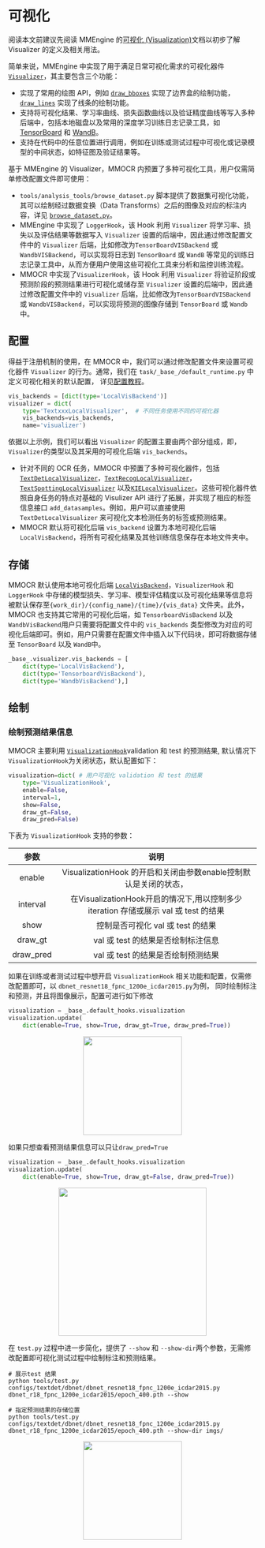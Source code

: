 # 可视化

阅读本文前建议先阅读 MMEngine 的[可视化 (Visualization)](https://github.com/open-mmlab/mmengine/blob/main/docs/zh_cn/advanced_tutorials/visualization.md)文档以初步了解 Visualizer 的定义及相关用法。

简单来说，MMEngine 中实现了用于满足日常可视化需求的可视化器件 [`Visualizer`](mmengine.visualization.Visualizer)，其主要包含三个功能：

- 实现了常用的绘图 API，例如 [`draw_bboxes`](mmengine.visualization.Visualizer.draw_bboxes) 实现了边界盒的绘制功能，[`draw_lines`](mmengine.visualization.Visualizer.draw_lines) 实现了线条的绘制功能。
- 支持将可视化结果、学习率曲线、损失函数曲线以及验证精度曲线等写入多种后端中，包括本地磁盘以及常用的深度学习训练日志记录工具，如 [TensorBoard](https://www.tensorflow.org/tensorboard) 和 [WandB](https://wandb.ai/site)。
- 支持在代码中的任意位置进行调用，例如在训练或测试过程中可视化或记录模型的中间状态，如特征图及验证结果等。

基于 MMEngine 的 Visualizer，MMOCR 内预置了多种可视化工具，用户仅需简单修改配置文件即可使用：

- `tools/analysis_tools/browse_dataset.py` 脚本提供了数据集可视化功能，其可以绘制经过数据变换（Data Transforms）之后的图像及对应的标注内容，详见 [`browse_dataset.py`](useful_tools.md)。
- MMEngine 中实现了 `LoggerHook`，该 Hook 利用 `Visualizer` 将学习率、损失以及评估结果等数据写入  `Visualizer` 设置的后端中，因此通过修改配置文件中的 `Visualizer` 后端，比如修改为`TensorBoardVISBackend` 或 `WandbVISBackend`，可以实现将日志到 `TensorBoard` 或 `WandB` 等常见的训练日志记录工具中，从而方便用户使用这些可视化工具来分析和监控训练流程。
- MMOCR 中实现了`VisualizerHook`，该 Hook 利用 `Visualizer` 将验证阶段或预测阶段的预测结果进行可视化或储存至 `Visualizer` 设置的后端中，因此通过修改配置文件中的 `Visualizer` 后端，比如修改为`TensorBoardVISBackend` 或 `WandbVISBackend`，可以实现将预测的图像存储到 `TensorBoard` 或 `Wandb`中。

## 配置

得益于注册机制的使用，在 MMOCR 中，我们可以通过修改配置文件来设置可视化器件 `Visualizer` 的行为。通常，我们在 `task/_base_/default_runtime.py` 中定义可视化相关的默认配置， 详见[配置教程](config.md)。

```Python
vis_backends = [dict(type='LocalVisBackend')]
visualizer = dict(
    type='TextxxxLocalVisualizer',  # 不同任务使用不同的可视化器
    vis_backends=vis_backends,
    name='visualizer')
```

依据以上示例，我们可以看出 `Visualizer` 的配置主要由两个部分组成，即，`Visualizer`的类型以及其采用的可视化后端 `vis_backends`。

- 针对不同的 OCR 任务，MMOCR 中预置了多种可视化器件，包括 [`TextDetLocalVisualizer`](mmocr.visualization.TextDetLocalVisualizer)，[`TextRecogLocalVisualizer`](mmocr.visualization.TextRecogLocalVisualizer)，[`TextSpottingLocalVisualizer`](mmocr.visualization.TextSpottingLocalVisualizer) 以及[`KIELocalVisualizer`](mmocr.visualization.KIELocalVisualizer)。这些可视化器件依照自身任务的特点对基础的 Visulizer API 进行了拓展，并实现了相应的标签信息接口 `add_datasamples`。例如，用户可以直接使用 `TextDetLocalVisualizer` 来可视化文本检测任务的标签或预测结果。
- MMOCR 默认将可视化后端 `vis_backend` 设置为本地可视化后端 `LocalVisBackend`，将所有可视化结果及其他训练信息保存在本地文件夹中。

## 存储

MMOCR 默认使用本地可视化后端 [`LocalVisBackend`](mmengine.visualization.LocalVisBackend)，`VisualizerHook` 和`LoggerHook` 中存储的模型损失、学习率、模型评估精度以及可视化结果等信息将被默认保存至`{work_dir}/{config_name}/{time}/{vis_data}` 文件夹。此外，MMOCR 也支持其它常用的可视化后端，如 `TensorboardVisBackend` 以及 `WandbVisBackend`用户只需要将配置文件中的 `vis_backends` 类型修改为对应的可视化后端即可。例如，用户只需要在配置文件中插入以下代码块，即可将数据存储至 `TensorBoard` 以及 `WandB`中。

```Python
_base_.visualizer.vis_backends = [
    dict(type='LocalVisBackend'),
    dict(type='TensorboardVisBackend'),
    dict(type='WandbVisBackend'),]
```

## 绘制

### 绘制预测结果信息

MMOCR 主要利用 [`VisualizationHook`](mmocr.engine.hooks.VisualizationHook)validation 和 test 的预测结果, 默认情况下 `VisualizationHook`为关闭状态，默认配置如下：

```Python
visualization=dict( # 用户可视化 validation 和 test 的结果
    type='VisualizationHook',
    enable=False,
    interval=1,
    show=False,
    draw_gt=False,
    draw_pred=False)
```

下表为 `VisualizationHook` 支持的参数：

|   参数    |                                        说明                                         |
| :-------: | :---------------------------------------------------------------------------------: |
|  enable   |          VisualizationHook 的开启和关闭由参数enable控制默认是关闭的状态，           |
| interval  | 在VisualizationHook开启的情况下,用以控制多少iteration 存储或展示 val 或 test 的结果 |
|   show    |                          控制是否可视化 val 或 test 的结果                          |
|  draw_gt  |                         val 或 test 的结果是否绘制标注信息                          |
| draw_pred |                         val 或 test 的结果是否绘制预测结果                          |

如果在训练或者测试过程中想开启 `VisualizationHook` 相关功能和配置，仅需修改配置即可，以 `dbnet_resnet18_fpnc_1200e_icdar2015.py`为例， 同时绘制标注和预测，并且将图像展示，配置可进行如下修改

```Python
visualization = _base_.default_hooks.visualization
visualization.update(
    dict(enable=True, show=True, draw_gt=True, draw_pred=True))
```

<div align=center>
<img src="https://user-images.githubusercontent.com/24622904/187426573-8448c827-1336-4416-aebc-e7fccce362cd.png" height="200"/>
</div>

如果只想查看预测结果信息可以只让`draw_pred=True`

```Python
visualization = _base_.default_hooks.visualization
visualization.update(
    dict(enable=True, show=True, draw_gt=False, draw_pred=True))
```

<div align=center>
<img src="https://user-images.githubusercontent.com/24622904/187428385-e6a23120-6445-4c55-a265-c550da692087.png" height="300"/>
</div>

在 `test.py` 过程中进一步简化，提供了 `--show` 和 `--show-dir`两个参数，无需修改配置即可视化测试过程中绘制标注和预测结果。

```Shell
# 展示test 结果
python tools/test.py configs/textdet/dbnet/dbnet_resnet18_fpnc_1200e_icdar2015.py dbnet_r18_fpnc_1200e_icdar2015/epoch_400.pth --show

# 指定预测结果的存储位置
python tools/test.py configs/textdet/dbnet/dbnet_resnet18_fpnc_1200e_icdar2015.py dbnet_r18_fpnc_1200e_icdar2015/epoch_400.pth --show-dir imgs/
```

<div align=center>
<img src="https://user-images.githubusercontent.com/24622904/187426573-8448c827-1336-4416-aebc-e7fccce362cd.png" height="200"/>
</div>
